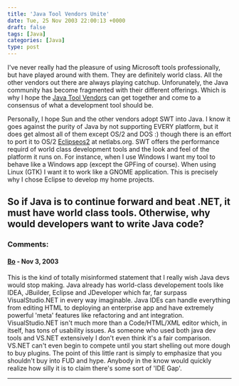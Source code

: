 ```yaml
---
title: 'Java Tool Vendors Unite'
date: Tue, 25 Nov 2003 22:00:13 +0000
draft: false
tags: [Java]
categories: [Java]
type: post
---
```


I've never really had the pleasure of using Microsoft tools professionally, but have played around with them. They are definitely world class. All the other vendors out there are always playing catchup. Unforunately, the Java community has become fragmented with their different offerings. Which is why I hope the [Java Tool Vendors](http://www.eweek.com/article2/0,4149,1395375,00.asp) can get together and come to a consensus of what a development tool should be.

Personally, I hope Sun and the other vendors adopt SWT into Java. I know it goes against the purity of Java by not supporting EVERY platform, but it does get almost all of them except OS/2 and DOS :) though there is an effort to port it to OS/2 [Eclipseos2](http://eclipseos2.netlabs.org/) at netlabs.org. SWT offers the performance requird of world class development tools and the look and feel of the platform it runs on. For instance, when I use Windows I want my tool to behave like a Windows app (except the GPFing of course). When using Linux (GTK) I want it to work like a GNOME application. This is precisely why I chose Eclipse to develop my home projects.

So if Java is to continue forward and beat .NET, it must have world class tools. Otherwise, why would developers want to write Java code?
---
### Comments:
#### [Bo](http://codaland.blogspot.com "") - <time datetime="2003-11-26 03:15:46">Nov 3, 2003</time>

This is the kind of totally misinformed statement that I really wish Java devs would stop making. Java already has world-class developement tools like IDEA, JBuilder, Eclipse and JDeveloper which far, far surpass VisualStudio.NET in every way imaginable. Java IDEs can handle everything from editing HTML to deploying an enterprise app and have extremely powerful 'meta' features like refactoring and ant integration. VisualStudio.NET isn't much more than a Code/HTML/XML editor which, in itself, has tons of usability issues. As someone who used both java dev tools and VS.NET extensively I don't even think it's a fair comparison. VS.NET can't even begin to compete until you start shelling out more dough to buy plugins. The point of this little rant is simply to emphasize that you shouldn't buy into FUD and hype. Anybody in the know would quickly realize how silly it is to claim there's some sort of 'IDE Gap'.
<hr />
